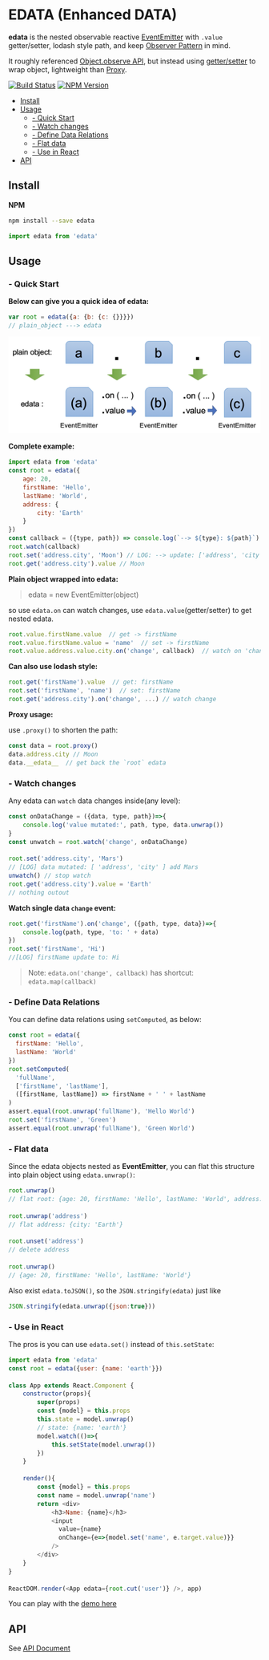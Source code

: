 # EDATA (Enhanced DATA)

**edata** is the nested observable reactive [EventEmitter](https://github.com/futurist/mitt) with `.value` getter/setter, lodash style path, and keep [Observer Pattern](https://en.wikipedia.org/wiki/Observer_pattern) in mind.

It roughly referenced [Object.observe API](https://developer.mozilla.org/en-US/docs/Web/JavaScript/Reference/Global_Objects/Object/observe), but instead using [getter/setter](https://developer.mozilla.org/en-US/docs/Web/JavaScript/Guide/Working_with_Objects#Defining_getters_and_setters) to wrap object, lightweight than [Proxy](https://developer.mozilla.org/en-US/docs/Web/JavaScript/Reference/Global_Objects/Proxy).

[![Build Status](https://travis-ci.org/futurist/edata.svg?branch=master)](https://travis-ci.org/futurist/edata)
[![NPM Version](https://img.shields.io/npm/v/edata.svg)](https://www.npmjs.com/package/edata)

<!-- toc -->

- [Install](#install)
- [Usage](#usage)
  * [- Quick Start](#--quick-start)
  * [- Watch changes](#--watch-changes)
  * [- Define Data Relations](#--define-data-relations)
  * [- Flat data](#--flat-data)
  * [- Use in React](#--use-in-react)
- [API](#api)

<!-- tocstop -->

## Install

**NPM**
```sh
npm install --save edata
```

```js
import edata from 'edata'
```

## Usage

### - Quick Start


**Below can give you a quick idea of edata:**

```js
var root = edata({a: {b: {c: {}}}})
// plain_object ---> edata
```

<img src="assets/edata.png" width="640">

**Complete example:**

```js
import edata from 'edata'
const root = edata({
    age: 20,
    firstName: 'Hello',
    lastName: 'World',
    address: {
        city: 'Earth'
    }
})
const callback = ({type, path}) => console.log(`--> ${type}: ${path}`)
root.watch(callback)
root.set('address.city', 'Moon') // LOG: --> update: ['address', 'city']
root.get('address.city').value // Moon
```

**Plain object wrapped into edata:**

> edata = new EventEmitter(object)

so use `edata.on` can watch changes, use `edata.value`(getter/setter) to get nested edata.

```js
root.value.firstName.value  // get -> firstName
root.value.firstName.value = 'name'  // set -> firstName
root.value.address.value.city.on('change', callback)  // watch on 'change'
```

**Can also use lodash style:**

```js
root.get('firstName').value  // get: firstName
root.set('firstName', 'name')  // set: firstName
root.get('address.city').on('change', ...) // watch change
```

**Proxy usage:**

use `.proxy()` to shorten the path:

```js
const data = root.proxy()
data.address.city // Moon
data.__edata__  // get back the `root` edata
```

### - Watch changes

Any edata can `watch` data changes inside(any level):

```js
const onDataChange = ({data, type, path})=>{
    console.log('value mutated:', path, type, data.unwrap())
}
const unwatch = root.watch('change', onDataChange)

root.set('address.city', 'Mars')
// [LOG] data mutated: [ 'address', 'city' ] add Mars
unwatch() // stop watch
root.get('address.city').value = 'Earth'
// nothing outout
```

**Watch single data `change` event:**

```js
root.get('firstName').on('change', ({path, type, data})=>{
    console.log(path, type, 'to: ' + data)
})
root.set('firstName', 'Hi')
//[LOG] firstName update to: Hi
```

> Note: `edata.on('change', callback)` has shortcut: `edata.map(callback)`


### - Define Data Relations

You can define data relations using `setComputed`, as below:

```js
const root = edata({
  firstName: 'Hello',
  lastName: 'World'
})
root.setComputed(
  'fullName',
  ['firstName', 'lastName'],
  ([firstName, lastName]) => firstName + ' ' + lastName
)
assert.equal(root.unwrap('fullName'), 'Hello World')
root.set('firstName', 'Green')
assert.equal(root.unwrap('fullName'), 'Green World')
```

### - Flat data

Since the edata objects nested as **EventEmitter**, you can flat this structure into plain object using `edata.unwrap()`:

```js
root.unwrap()
// flat root: {age: 20, firstName: 'Hello', lastName: 'World', address: {city: 'Earth'}}

root.unwrap('address')
// flat address: {city: 'Earth'}

root.unset('address')
// delete address

root.unwrap()
// {age: 20, firstName: 'Hello', lastName: 'World'}
```

Also exist `edata.toJSON()`, so the `JSON.stringify(edata)` just like

```js
JSON.stringify(edata.unwrap({json:true}))
```

### - Use in React

The pros is you can use `edata.set()` instead of `this.setState`:

```js
import edata from 'edata'
const root = edata({user: {name: 'earth'}})

class App extends React.Component {
    constructor(props){
        super(props)
        const {model} = this.props
        this.state = model.unwrap()
        // state: {name: 'earth'}
        model.watch(()=>{
            this.setState(model.unwrap())
        })
    }
    
    render(){
        const {model} = this.props
        const name = model.unwrap('name')
        return <div>
            <h3>Name: {name}</h3>
            <input
              value={name}
              onChange={e=>{model.set('name', e.target.value)}}
            />
        </div>
    }
}

ReactDOM.render(<App edata={root.cut('user')} />, app)
```

You can play with the [demo here](https://flems.io/#0=N4IgZglgNgpgziAXAbVAOwIYFsZJAOgAsAXLKEAGhAGMB7NYmBvAHgBMIA3AAgjYF4AOiAwAHUcIB8LAPQdOkkAF8K6bLkQEAVgip0GTYnghZRtAE7FuMNhmIZuYc7SzcA5DbsY3gtPrhWzrRW-Na29gAUwACucDDmiNzAmDiJHhiWhG5KSgCUvr7UUBhwcNwAguLWAB6MaGxlAEowGNTE+ADCLmZohkm+3IPc-sTm0W0WEaLOonC5wANDS3DRovFTM3OLS4MjSZ72StyhxIQQcPjTtLPbO6fn+AF2MMdhXvjRaADu5mIR+WgdkMZDJuE9GIlkuo0i1Mtlbkt7hcAtdXgcMPhaAAjOLmTjxfBYP7-fiSBaAoF3M7ImDEADK9kYEXRH2+v1E-wBlO4eVuSlut3MTDY63mCKGe2A6KOJ2pl024t29AC3BSL1CLM+Pz+bjVbi5lKFxGi5kB7C4kkVOxYhAAzJIAHLQpJqpSyO2WincwYsCBoUTRYhWoGcDBQaIwfhQnD8r3ewb0DqEDBoADmkalpKl4QxcWIEV16jcFGs+Hs5nT7VD4ZguRyweBnu5snkTaGsdjvmarWIABEAPIAWXwQvq6xYlVEb3sUaC7WogYLsXi+qOMkkJbEolylBo3Wg8TwWIwWJg5CocVgbQgyrwAFZEAAmAAMylUIDVeHw1FKu-0dSMTRlAAXSoKA-QAawQFA1BwPAhR7fARXxKBrhwBh8B0XcTXITQSGIWZEBBT5RAg1NvxcGQELaGRoiwNgqJaNokJgFC0MMTDdBAYgAE81jwOBqHMCBRCMFRYI0EBqOIABaNgXBYtjRHQ9osKoHC8HwwjiP9MiKKwRiezkyi6IY6TjKwRSz3YjC1O4vjJME4TRJApQgA)

## API

See [API Document](https://github.com/futurist/edata/blob/master/api.md)

